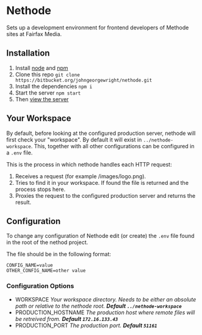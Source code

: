 Nethode
=======

Sets up a development environment for frontend developers of Methode sites at Fairfax Media.

Installation
------------

1. Install [node](http://nodejs.org) and [npm](https://npmjs.org)
2. Clone this repo `git clone https://bitbucket.org/johngeorgewright/nethode.git`
3. Install the dependencies `npm i`
4. Start the server `npm start`
5. Then [view the server](http://localhost:8080)

Your Workspace
--------------

By default, before looking at the configured production server, nethode will first check your "workspace". By default it will exist in `../nethode-workspace`. This, together with all other configurations can be configured in a `.env` file.

This is the process in which nethode handles each HTTP request:

1. Receives a request (for example /images/logo.png).
2. Tries to find it in your workspace. If found the file is returned and the process stops here.
3. Proxies the request to the configured production server and returns the result.

Configuration
-------------

To change any configuration of Nethode edit (or create) the `.env` file found in the root of the nethod project.

The file should be in the following format:

```
CONFIG_NAME=value
OTHER_CONFIG_NAME=other value
```

### Configuration Options

- WORKSPACE *Your workspace directory. Needs to be either an absolute path or relative to the nethode root. __Default `../nethode-workspace`__*
- PRODUCTION_HOSTNAME *The production host where remote files will be retreived from. __Default `172.16.133.43`__*
- PRODUCTION_PORT *The production port. __Default `51161`__*

